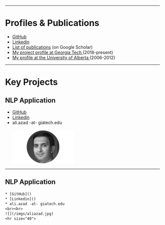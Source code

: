 <hr size="10">

# Profiles & Publications

  * [GitHub](https://github.com/a-azad)
  * [Linkedin](https://www.linkedin.com/in/aliazad/)
  * [List of publications](https://goo.gl/Y2grlj) (on Google Scholar)
  * [My project profile at Georgia Tech ](https://gatech-csm.symplicity.com/profiles/aliazad)(2018-present)
  * [My profile at the University of Alberta ](https://sites.ualberta.ca/~azad1)(2006-2012)

  <hr size="20">

# Key Projects

## NLP Application
  * [GitHub]()
  * [Linkedin]()
  * ali.azad -at- giatech.edu
  <br><br>
  ![](/imgs/aliazad.jpg)

  <hr size="30">

## NLP Application

    * [GitHub]()
    * [Linkedin]()
    * ali.azad -at- giatech.edu
    <br><br>
    ![](/imgs/aliazad.jpg)
    <hr size="40">

